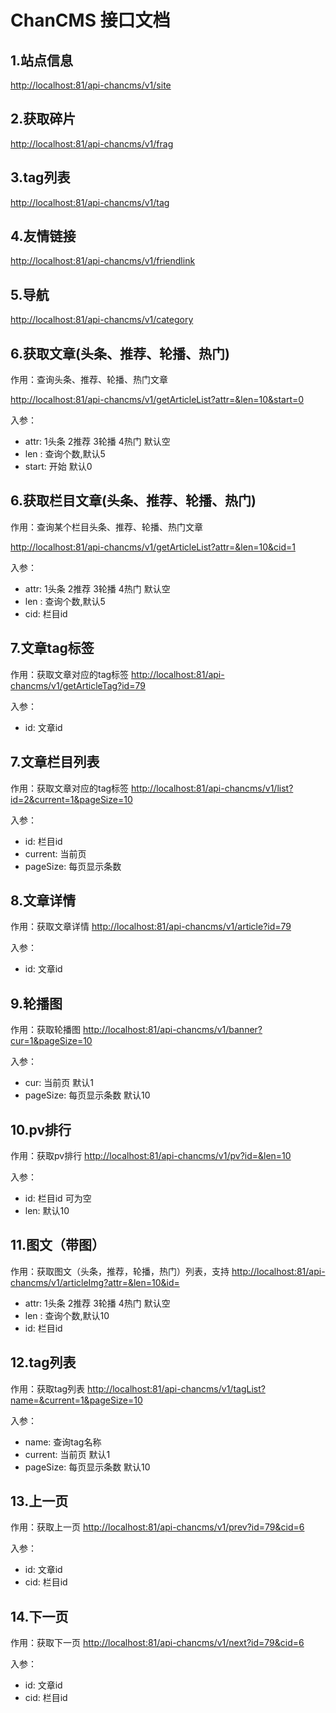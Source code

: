# ChanCMS 接口文档

## 1.站点信息

<http://localhost:81/api-chancms/v1/site>

## 2.获取碎片

<http://localhost:81/api-chancms/v1/frag>

## 3.tag列表

<http://localhost:81/api-chancms/v1/tag>

## 4.友情链接

<http://localhost:81/api-chancms/v1/friendlink>

## 5.导航

<http://localhost:81/api-chancms/v1/category>

## 6.获取文章(头条、推荐、轮播、热门)

作用：查询头条、推荐、轮播、热门文章

<http://localhost:81/api-chancms/v1/getArticleList?attr=&len=10&start=0>

入参：

- attr:  1头条 2推荐 3轮播 4热门 默认空
- len : 查询个数,默认5
- start: 开始 默认0
  
## 6.获取栏目文章(头条、推荐、轮播、热门)

作用：查询某个栏目头条、推荐、轮播、热门文章

<http://localhost:81/api-chancms/v1/getArticleList?attr=&len=10&cid=1>

入参：

- attr:  1头条 2推荐 3轮播 4热门 默认空
- len : 查询个数,默认5
- cid: 栏目id

## 7.文章tag标签

作用：获取文章对应的tag标签
<http://localhost:81/api-chancms/v1/getArticleTag?id=79>

入参：

- id: 文章id

## 7.文章栏目列表

作用：获取文章对应的tag标签
<http://localhost:81/api-chancms/v1/list?id=2&current=1&pageSize=10>

入参：

- id: 栏目id
- current: 当前页
- pageSize: 每页显示条数

## 8.文章详情

作用：获取文章详情
<http://localhost:81/api-chancms/v1/article?id=79>

入参：

- id: 文章id

## 9.轮播图

作用：获取轮播图
<http://localhost:81/api-chancms/v1/banner?cur=1&pageSize=10>

入参：

- cur: 当前页 默认1
- pageSize: 每页显示条数 默认10

## 10.pv排行

作用：获取pv排行
<http://localhost:81/api-chancms/v1/pv?id=&len=10>

入参：

- id: 栏目id 可为空
- len: 默认10

## 11.图文（带图）

作用：获取图文（头条，推荐，轮播，热门）列表，支持
<http://localhost:81/api-chancms/v1/articleImg?attr=&len=10&id=>

- attr:  1头条 2推荐 3轮播 4热门 默认空
- len : 查询个数,默认10
- id: 栏目id

## 12.tag列表

作用：获取tag列表
<http://localhost:81/api-chancms/v1/tagList?name=&current=1&pageSize=10>

入参：

- name: 查询tag名称
- current: 当前页 默认1
- pageSize: 每页显示条数 默认10

## 13.上一页

作用：获取上一页
<http://localhost:81/api-chancms/v1/prev?id=79&cid=6>

入参：

- id: 文章id
- cid: 栏目id

## 14.下一页

作用：获取下一页
<http://localhost:81/api-chancms/v1/next?id=79&cid=6>

入参：

- id: 文章id
- cid: 栏目id
